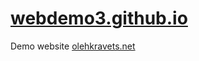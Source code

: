 # [webdemo3.github.io](https://olehkravets.net/)
Demo website [olehkravets.net](https://olehkravets.net/)
